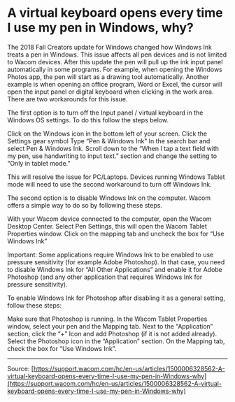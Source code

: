 # A virtual keyboard opens every time I use my pen in Windows, why?

The 2018 Fall Creators update for Windows changed how Windows Ink treats a pen in Windows. This issue affects all pen devices and is not limited to Wacom devices.
After this update the pen will pull up the ink input panel automatically in some programs. For example, when opening the Windows Photos app, the pen will start as a drawing tool automatically. Another example is when opening an office program, Word or Excel, the cursor will open the input panel or digital keyboard when clicking in the work area. There are two workarounds for this issue.


The first option is to turn off the Input panel / virtual keyboard in the Windows OS settings. To do this follow the steps below.

Click on the Windows icon in the bottom left of your screen.
Click the Settings gear symbol
Type “Pen & Windows Ink” In the search bar and select Pen & Windows Ink.
Scroll down to the “When I tap a text field with my pen, use handwriting to input text.” section and change the setting to “Only in tablet mode.”



This will resolve the issue for PC/Laptops. Devices running Windows Tablet mode will need to use the second workaround to turn off Windows Ink.


The second option is to disable Windows Ink on the computer. Wacom offers a simple way to do so by following these steps.

With your Wacom device connected to the computer, open the Wacom Desktop Center.
Select Pen Settings, this will open the Wacom Tablet Properties window.
Click on the mapping tab and uncheck the box for “Use Windows Ink” 



Important: Some applications require Windows Ink to be enabled to use pressure sensitivity (for example Adobe Photoshop). In that case, you need to disable Windows Ink for “All Other Applications” and enable it for Adobe Photoshop (and any other application that requires Windows Ink for pressure sensitivity).


To enable Windows Ink for Photoshop after disabling it as a general setting, follow these steps:

Make sure that Photoshop is running.
In the Wacom Tablet Properties window, select your pen and the Mapping tab.
Next to the “Application” section, click the “+” Icon and add Photoshop (if it is not added already).
Select the Photoshop icon in the “Application” section.
On the Mapping tab, check the box for “Use Windows Ink”.

---
Source: [https://support.wacom.com/hc/en-us/articles/1500006328562-A-virtual-keyboard-opens-every-time-I-use-my-pen-in-Windows-why](https://support.wacom.com/hc/en-us/articles/1500006328562-A-virtual-keyboard-opens-every-time-I-use-my-pen-in-Windows-why)
